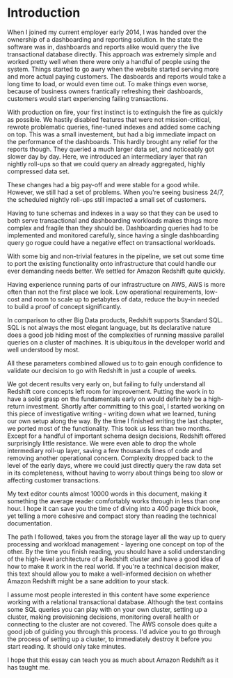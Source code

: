 # Introduction

When I joined my current employer early 2014, I was handed over the ownership of a dashboarding and reporting solution. In the state the software was in, dashboards and reports alike would query the live transactional database directly. This approach was extremely simple and worked pretty well when there were only a handful of people using the system. Things started to go awry when the website started serving more and more actual paying customers. The dasboards and reports would take a long time to load, or would even time out. To make things even worse, because of business owners frantically refreshing their dashboards, customers would start experiencing failing transactions.

With production on fire, your first instinct is to extinguish the fire as quickly as possible. We hastily disabled features that were not mission-critical, rewrote problematic queries, fine-tuned indexes and added some caching on top. This was a small investement, but had a big immediate impact on the performance of the dashboards. This hardly brought any relief for the reports though. They queried a much larger data set, and noticeably got slower day by day. Here, we introduced an intermediary layer that ran nightly roll-ups so that we could query an already aggregated, highly compressed data set.

These changes had a big pay-off and were stable for a good while. However, we still had a set of problems. When you're seeing business 24/7, the scheduled nightly roll-ups still impacted a small set of customers.

Having to tune schemas and indexes in a way so that they can be used to both serve transactional and dashboarding workloads makes things more complex and fragile than they should be. Dashboarding queries had to be implemented and monitored carefully, since having a single dashboarding query go rogue could have a negative effect on transactional workloads.

With some big and non-trivial features in the pipeline, we set out some time to port the existing functionality onto infrastructure that could handle our ever demanding needs better. We settled for Amazon Redshift quite quickly.

Having experience running parts of our infrastructure on AWS, AWS is more often than not the first place we look. Low operational requirements, low-cost and room to scale up to petabytes of data, reduce the buy-in needed to build a proof of concept significantly.

In comparison to other Big Data products, Redshift supports Standard SQL. SQL is not always the most elegant language, but its declarative nature does a good job hiding most of the complexities of running massive parallel queries on a cluster of machines. It is ubiquitous in the developer world and well understood by most.

All these parameters combined allowed us to to gain enough confidence to validate our decision to go with Redshift in just a couple of weeks.

We got decent results very early on, but failing to fully understand all Redshift core concepts left room for improvement. Putting the work in to have a solid grasp on the fundamentals early on would definitely be a high-return investment. Shortly after committing to this goal, I started working on this piece of investigative writing - writing down what we learned, tuning our own setup along the way. By the time I finished writing the last chapter, we ported most of the functionality. This took us less than two months. Except for a handful of important schema design decisions, Redshift offered surprisingly little resistance. We were even able to drop the whole intermediary roll-up layer, saving a few thousands lines of code and removing another operational concern. Complexity dropped back to the level of the early days, where we could just directly query the raw data set in its completeness, without having to worry about things being too slow or affecting customer transactions.

My text editor counts almost 10000 words in this document, making it something the average reader comfortably works through in less than one hour. I hope it can save you the time of diving into a 400 page thick book, yet telling a more cohesive and compact story than reading the technical documentation.

The path I followed, takes you from the storage layer all the way up to query processing and workload management - layering one concept on top of the other. By the time you finish reading, you should have a solid understanding of the high-level architecture of a Redshift cluster and have a good idea of how to make it work in the real world. If you're a technical decision maker, this text should allow you to make a well-informed decision on whether Amazon Redshift might be a sane addition to your stack.

I assume most people interested in this content have some experience working with a relational transactional database. Although the text contains some SQL queries you can play with on your own cluster, setting up a cluster, making provisioning decisions, monitoring overall health or connecting to the cluster are not covered. The AWS console does quite a good job of guiding you through this process. I'd advice you to go through the process of setting up a cluster, to immediately destroy it before you start reading. It should only take minutes.

I hope that this essay can teach you as much about Amazon Redshift as it has taught me.

